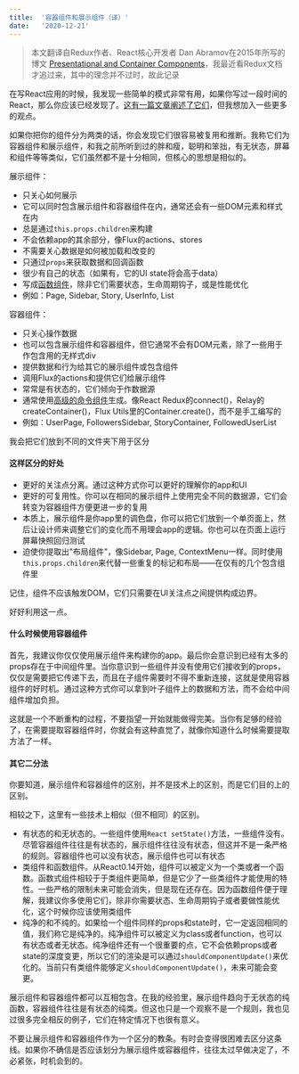 ```yaml
---
title:  '容器组件和展示组件（译）'
date:   '2020-12-21'
---
```


> 本文翻译自Redux作者、React核心开发者 Dan Abramov在2015年所写的博文 [Presentational and Container Components](https://medium.com/@dan_abramov/smart-and-dumb-components-7ca2f9a7c7d0)，我最近看Redux文档才追过来，其中的理念并不过时，故此记录

在写React应用的时候，我发现一些简单的模式非常有用，如果你写过一段时间的React，那么你应该已经发现了。[这有一篇文章阐述了它们](https://medium.com/@learnreact/container-components-c0e67432e005)，但我想加入一些更多的观点。

如果你把你的组件分为两类的话，你会发现它们很容易被复用和推断。我称它们为容器组件和展示组件，和我之前所听到过的胖和瘦，聪明和笨拙，有无状态，屏幕和组件等等类似，它们虽然都不是十分相同，但核心的思想是相似的。

展示组件：
* 只关心如何展示
* 它可以同时包含展示组件和容器组件在内，通常还会有一些DOM元素和样式在内
* 总是通过`this.props.children`来构建
* 不会依赖app的其余部分，像Flux的actions、stores
* 不需要关心数据是如何被加载和改变的
* 只通过`props`来获取数据和回调函数
* 很少有自己的状态（如果有，它的UI state将会高于data）
* 写成[函数组件](https://reactjs.org/blog/2015/10/07/react-v0.14.html#stateless-functional-components)，除非它们需要状态，生命周期钩子，或是性能优化
* 例如：Page, Sidebar, Story, UserInfo, List

容器组件：
* 只关心操作数据
* 也可以包含展示组件和容器组件，但它通常不会有DOM元素，除了一些用于作包含用的无样式div
* 提供数据和行为给其它的展示组件或包含组件
* 调用Flux的actions和提供它们给展示组件
* 常常是有状态的，它们倾向于作数据源
* 通常使用[高级的命令组件](https://medium.com/@dan_abramov/mixins-are-dead-long-live-higher-order-components-94a0d2f9e750)生成。像React Redux的connect()，Relay的createContainer()，Flux Utils里的Container.create()，而不是手工编写的
* 例如：UserPage, FollowersSidebar, StoryContainer, FollowedUserList

我会把它们放到不同的文件夹下用于区分

#### 这样区分的好处
* 更好的关注点分离。通过这种方式你可以更好的理解你的app和UI
* 更好的可复用性。你可以在相同的展示组件上使用完全不同的数据源，它们会转变为容器组件方便更进一步的复用
* 本质上，展示组件是你app里的调色盘，你可以把它们放到一个单页面上，然后让设计师来调整它们的变化而不用理会app的逻辑。你也可以在页面上运行屏幕快照回归测试
* 迫使你提取出"布局组件"，像Sidebar, Page, ContextMenu一样。同时使用`this.props.children`来代替一些重复的标记和布局——在仅有的几个包含组件里

记住，组件不应该触发DOM，它们只需要在UI关注点之间提供构成边界。

好好利用这一点。

#### 什么时候使用容器组件
首先，我建议你仅仅使用展示组件来构建你的app。最后你会意识到已经有太多的props存在于中间组件里。当你意识到一些组件并没有使用它们接收到的props，仅仅是需要把它传递下去，而且在子组件需要时不得不重新连接，这就是使用容器组件的好时机。通过这种方式你可以拿到叶子组件上的数据和方法，而不会给中间组件增加负担。

这就是一个不断重构的过程，不要指望一开始就能做得完美。当你有足够的经验了，在需要提取容器组件时，你就会有这种直觉了，就像你知道什么时候需要提取方法了一样。

#### 其它二分法
你要知道，展示组件和容器组件的区别，并不是技术上的区别，而是它们目的上的区别。

相较之下，这里有一些技术上相似（但不相同）的区别。
* 有状态的和无状态的。一些组件使用`React setState()`方法，一些组件没有。尽管容器组件往往是有状态的，展示组件往往没有状态，但这并不是一条严格的规则。容器组件也可以没有状态，展示组件也可以有状态
* 类组件和函数组件。从React0.14开始，组件可以被定义为一个类或者一个函数。函数式组件相较于于类组件更简单，但是它少了一些类组件才能使用的特性。一些严格的限制未来可能会消失，但是现在还存在。因为函数组件便于理解，我建议你多使用它们，除非你需要状态、生命周期钩子或者要做性能优化，这个时候你应该使用类组件
* 纯净的和不纯的。如果给一个组件同样的props和state时，它一定返回相同的值，我们称它是纯净的。纯净组件可以被定义为class或者function，也可以有状态或者无状态。纯净组件还有一个很重要的点，它不会依赖props或者state的深度变更，所以它们的渲染是可以通过`shouldComponentUpdate()`来优化的。当前只有类组件能够定义`shouldComponentUpdate()`，未来可能会变更。

展示组件和容器组件都可以互相包含。在我的经验里，展示组件趋向于无状态的纯函数，容器组件往往是有状态的纯类。但这也只是一个观察不是一个规则，我也见过很多完全相反的例子，它们在特定情况下也很有意义。

不要让展示组件和容器组件作为一个区分的教条。有时会变得很困难去区分这条线。如果你不确信是否应该划分为展示组件或容器组件，往往太过早做决定了，不必紧张，时机会到的。

